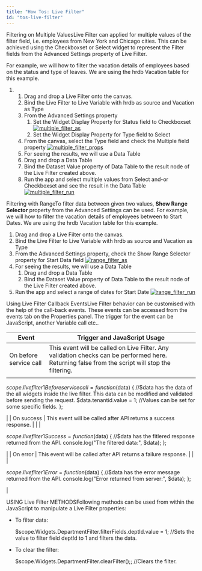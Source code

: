 ```yaml
---
title: "How Tos: Live Filter"
id: "tos-live-filter"
---
```


Filtering on Multiple ValuesLive Filter can applied for multiple values of the filter field, i.e. employees from New York and Chicago cities. This can be achieved using the Checkboxset or Select widget to represent the Filter fields from the Advanced Settings property of Live Filter.

For example, we will how to filter the vacation details of employees based on the status and type of leaves. We are using the hrdb Vacation table for this example.

1. 1. Drag and drop a Live Filter onto the canvas.
    2. Bind the Live Filter to Live Variable with hrdb as source and Vacation as Type
    3. From the Advanced Settings property
        1. Set the Widget Display Property for Status field to Checkboxset [![multiple_filter_as](/learn/assets/multiple_filter_AS.png)](/learn/assets/multiple_filter_AS.png)
        2. Set the Widget Display Property for Type field to Select
    4. From the canvas, select the Type field and check the Multiple field property [![multiple_filter_props](/learn/assets/multiple_filter_props.png)](/learn/assets/multiple_filter_props.png)
    5. For seeing the results, we will use a Data Table
    6. Drag and drop a Data Table
    7. Bind the Dataset Value property of Data Table to the result node of the Live Filter created above.
    8. Run the app and select multiple values from Select and-or Checkboxset and see the result in the Data Table [![multiple_filter_run](/learn/assets/multiple_filter_run.png)](/learn/assets/multiple_filter_run.png)

Filtering with RangeTo filter data between given two values, **Show Range Selector** property from the Advanced Settings can be used. For example, we will how to filter the vacation details of employees between to Start Dates. We are using the hrdb Vacation table for this example.

1. Drag and drop a Live Filter onto the canvas.
2. Bind the Live Filter to Live Variable with hrdb as source and Vacation as Type
3. From the Advanced Settings property, check the Show Range Selector property for Start Data field [![range_filter_as](/learn/assets/range_filter_AS.png)](/learn/assets/range_filter_AS.png)
4. For seeing the results, we will use a Data Table
    1. Drag and drop a Data Table
    2. Bind the Dataset Value property of Data Table to the result node of the Live Filter created above.
5. Run the app and select a range of dates for Start Date [![range_filter_run](/learn/assets/range_filter_run.png)](/learn/assets/range_filter_run.png)

Using Live Filter Callback EventsLive Filter behavior can be customised with the help of the call-back events. These events can be accessed from the events tab on the Properties panel. The trigger for the event can be JavaScript, another Variable call etc..

| Event | Trigger and JavaScript Usage |
| --- | --- |
| On before service call | This event will be called on Live Filter. Any validation checks can be performed here. Returning false from the script will stop the filtering. |
|  | 
$scope.livefilter1Beforeservicecall = function($data) {
        //$data has the data of the all widgets inside the live filter. This data can be modified and validated before sending the request.
        $data.tenantid.value = 1; //Values can be set for some specific fields.
    };

 |
| On success | This event will be called after API returns a success response. |
|  | 

$scope.livefilter1Success = function($data) {
        //$data has the fitlered response returned from the API.
        console.log("The filtered data:", $data);
    };

 |
| On error | This event will be called after API returns a failure response. |
|  | 

$scope.livefilter1Error = function($data) {
    //$data has the error message returned from the API.
    console.log("Error returned from server:", $data);
};

 |

USING Live Filter METHODSFollowing methods can be used from within the JavaScript to manipulate a Live Filter properties:

- To filter data:
    
    $scope.Widgets.DepartmentFilter.filterFields.deptId.value = 1; 
    //Sets the value to filter field deptId to 1 and filters the data.
    
- To clear the filter:
    
    $scope.Widgets.DepartmentFilter.clearFilter();; //Clears the filter.
